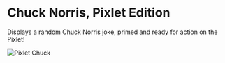 # Chuck Norris, Pixlet Edition

Displays a random Chuck Norris joke, primed and ready for action on the Pixlet!

![Pixlet Chuck](pixlet_chuck.gif)
